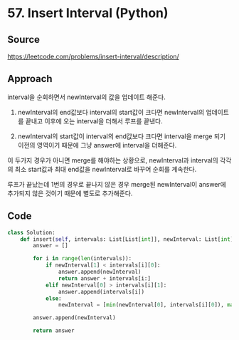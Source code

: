 # 57. Insert Interval (Python)

## Source

https://leetcode.com/problems/insert-interval/description/

## Approach

interval을 순회하면서 newInterval의 값을 업데이트 해준다.

1. newInterval의 end값보다 interval의 start값이 크다면 newInterval의 업데이트를 끝내고 이후에 오는 interval을 더해서 루프를 끝낸다.

2. newInterval의 start값이 interval의 end값보다 크다면 interval을 merge 되기 이전의 영역이기 때문에 그냥 answer에 interval을 더해준다.

이 두가지 경우가 아니면 merge를 해야하는 상황으로, newInterval과 interval의 각각의 최소 start값과 최대 end값을 newInterval로 바꾸어 순회를 계속한다.

루프가 끝났는데 1번의 경우로 끝나지 않은 경우 merge된 newInterval이 answer에 추가되지 않은 것이기 때문에 별도로 추가해준다.

## Code

```python
class Solution:
    def insert(self, intervals: List[List[int]], newInterval: List[int]) -> List[List[int]]:
        answer = []

        for i in range(len(intervals)):
            if newInterval[1] < intervals[i][0]:
                answer.append(newInterval)
                return answer + intervals[i:]
            elif newInterval[0] > intervals[i][1]:
                answer.append(intervals[i])
            else:
                newInterval = [min(newInterval[0], intervals[i][0]), max(newInterval[1], intervals[i][1])]

        answer.append(newInterval)

        return answer
```
